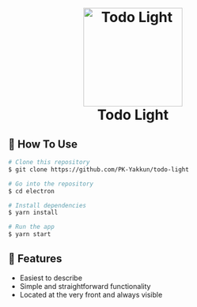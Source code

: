 <h1 align="center">
  <br>
  <img src="https://user-images.githubusercontent.com/77062779/177794538-88cd394a-412b-4454-af3c-6003b8f43279.png" alt="Todo Light" width="200">
  <br>
  Todo Light
  <br>
</h1>

## 📓 How To Use

```bash
# Clone this repository
$ git clone https://github.com/PK-Yakkun/todo-light

# Go into the repository
$ cd electron

# Install dependencies
$ yarn install

# Run the app
$ yarn start
```

## 🎯 Features

- Easiest to describe
- Simple and straightforward functionality
- Located at the very front and always visible
